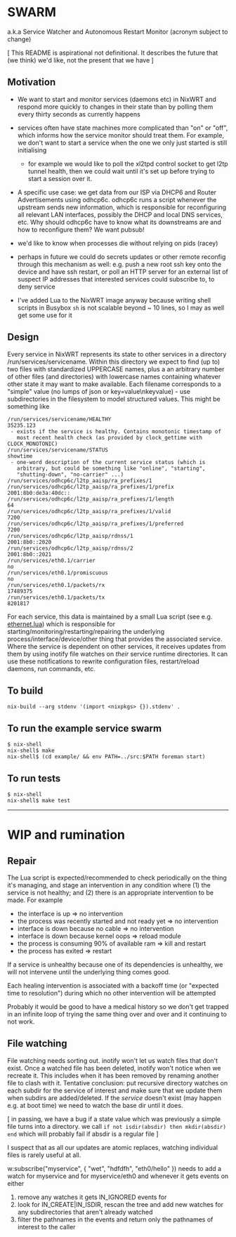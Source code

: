 # SWARM

a.k.a Service Watcher and Autonomous Restart Monitor
(acronym subject to change)

[ This README is aspirational not definitional.  It describes the
  future that (we think) we'd like, not the present that we have ]


## Motivation

* We want to start and monitor services (daemons etc) in NixWRT and
  respond more quickly to changes in their state than by polling them
  every thirty seconds as currently happens

* services often have state machines more complicated than "on" or "off",
  which informs how the service monitor should treat them.  For example,
  we don't want to start a service when the one we only just started
  is still initialising

  * for example we would like to poll the xl2tpd control socket to get
    l2tp tunnel health, then we could wait until it's set up before
    trying to start a session over it.

* A specific use case: we get data from our ISP via DHCP6 and Router
  Advertisements using odhcp6c. odhcp6c runs a script whenever the
  upstream sends new information, which is responsible for
  reconfiguring all relevant LAN interfaces, possibly the DHCP and
  local DNS services, etc. Why should odhcp6c have to know what its
  downstreams are and how to reconfigure them? We want pubsub!

* we'd like to know when processes die without relying on pids (racey)

* perhaps in future we could do secrets updates or other remote
  reconfig through this mechanism as well: e.g. push a new root ssh
  key onto the device and have ssh restart, or poll an HTTP server
  for an external list of suspect IP addresses that interested services
  could subscribe to, to deny service 

* I've added Lua to the NixWRT image anyway because writing shell
  scripts in Busybox `sh` is not scalable beyond ~ 10 lines, so I
  may as well get some use for it

## Design

Every service in NixWRT represents its state to other services in a
directory /run/services/servicename. Within this directory we expect
to find (up to) two files with standardized UPPERCASE names, plus a an
arbitrary number of other files (and directories) with lowercase names
containing whatever other state it may want to make available.  Each
filename corresponds to a "simple" value (no lumps of json or
key=value\nkeyvalue) - use subdirectories in the filesystem to model
structured values.  This might be something like


```
/run/services/servicename/HEALTHY
35235.123
 - exists if the service is healthy. Contains monotonic timestamp of
   most recent health check (as provided by clock_gettime with CLOCK_MONOTONIC)
/run/services/servicename/STATUS
showtime
 - one-word description of the current service status (which is
   arbitrary, but could be something like "online", "starting",
   "shutting-down", "no-carrier" ...)
/run/services/odhcp6c/l2tp_aaisp/ra_prefixes/1
/run/services/odhcp6c/l2tp_aaisp/ra_prefixes/1/prefix
2001:8b0:de3a:40dc::
/run/services/odhcp6c/l2tp_aaisp/ra_prefixes/1/length
64
/run/services/odhcp6c/l2tp_aaisp/ra_prefixes/1/valid
7200
/run/services/odhcp6c/l2tp_aaisp/ra_prefixes/1/preferred
7200
/run/services/odhcp6c/l2tp_aaisp/rdnss/1
2001:8b0::2020
/run/services/odhcp6c/l2tp_aaisp/rdnss/2
2001:8b0::2021
/run/services/eth0.1/carrier
no
/run/services/eth0.1/promiscuous
no
/run/services/eth0.1/packets/rx
17489375
/run/services/eth0.1/packets/tx
8201817
```

For each service, this data is maintained by a small Lua script
(see e.g. [ethernet.lua](example/ethernet.lua)) which
is responsible for starting/monitoring/restarting/repairing the
underlying process/interface/device/other thing that provides the associated
service. Where the service is dependent on other services, it receives
updates from them by using inotify file watches on _their_ service
runtime directories.  It can use these notifications to rewrite
configuration files, restart/reload daemons, run commands, etc.


## To build

    nix-build --arg stdenv '(import <nixpkgs> {}).stdenv' .

## To run the example service swarm

    $ nix-shell
    nix-shell$ make
    nix-shell$ (cd example/ && env PATH=../src:$PATH foreman start)

## To run tests

    $ nix-shell
    nix-shell$ make test


----

# WIP and rumination

## Repair

The Lua script is expected/recommended to check periodically on the
thing it's managing, and stage an intervention in any condition where
(1) the service is not healthy; and (2) there is an appropriate
intervention to be made.  For example

- the interface is up => no intervention
- the process was recently started and not ready yet => no intervention
- interface is down because no cable => no intervention
- interface is down because kernel oops => reload module
- the process is consuming 90% of available ram => kill and restart
- the process has exited => restart

If a service is unhealthy because one of its dependencies is unhealthy, 
we will not intervene until the underlying thing comes good.

Each healing intervention is associated with a backoff time (or "expected
time to resolution") during which no other intervention will be
attempted

Probably it would be good to have a medical history so we don't get
trapped in an infinite loop of trying the same thing over and over and
it continuing to not work.

## File watching

File watching needs sorting out.  inotify won't let us watch files
that don't exist. Once a watched file has been deleted, inotify won't
notice when we recreate it.  This includes when it has been removed by
renaming another file to clash with it. Tentative conclusion: put
recursive directory watches on each subdir for the service of interest
and make sure that we update them when subdirs are added/deleted. If
the *service* doesn't exist (may happen e.g. at boot time) we need to
watch the base dir until it does.

[ in passing, we have a bug if a state value which was previously a
simple file turns into a directory. we call `if not isdir(absdir) then
mkdir(absdir) end` which will probably fail if absdir is a regular
file ]

I suspect that as all our updates are atomic replaces, watching
individual files is rarely useful at all.

w:subscribe("myservice", { "wet", "hdfdfh", "eth0/hello" })
needs to add a watch for myservice and for myservice/eth0 and whenever
it gets events on either
1) remove any watches it gets IN_IGNORED events for
2) look for IN_CREATE|IN_ISDIR, rescan the tree and add new watches for any
subdirectories that aren't already watched
3) filter the pathnames in the events and return only the pathnames of
interest to the caller



